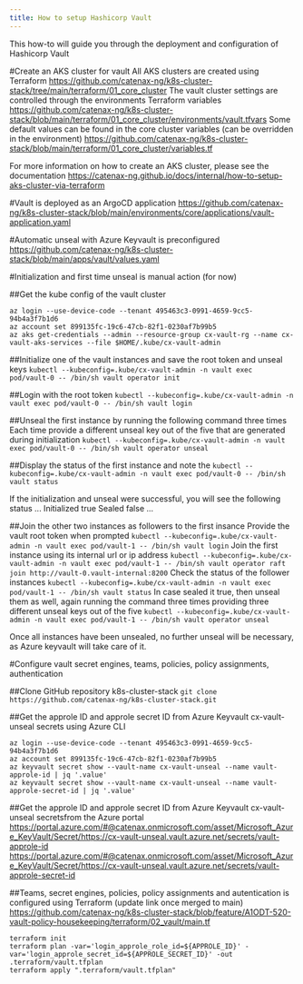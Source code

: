 ```yaml
---
title: How to setup Hashicorp Vault
---
```


This how-to will guide you through the deployment and configuration of Hashicorp Vault

#Create an AKS cluster for vault
All AKS clusters are created using Terraform
https://github.com/catenax-ng/k8s-cluster-stack/tree/main/terraform/01_core_cluster
The vault cluster settings are controlled through the environments Terraform variables
https://github.com/catenax-ng/k8s-cluster-stack/blob/main/terraform/01_core_cluster/environments/vault.tfvars
Some default values can be found in the core cluster variables (can be overridden in the environment)
https://github.com/catenax-ng/k8s-cluster-stack/blob/main/terraform/01_core_cluster/variables.tf

For more information on how to create an AKS cluster, please see the documentation
https://catenax-ng.github.io/docs/internal/how-to-setup-aks-cluster-via-terraform

#Vault is deployed as an ArgoCD application
https://github.com/catenax-ng/k8s-cluster-stack/blob/main/environments/core/applications/vault-application.yaml

#Automatic unseal with Azure Keyvault is preconfigured
https://github.com/catenax-ng/k8s-cluster-stack/blob/main/apps/vault/values.yaml

#Initialization and first time unseal is manual action (for now)

##Get the kube config of the vault cluster
```
az login --use-device-code --tenant 495463c3-0991-4659-9cc5-94b4a3f7b1d6
az account set 899135fc-19c6-47cb-82f1-0230af7b99b5
az aks get-credentials --admin --resource-group cx-vault-rg --name cx-vault-aks-services --file $HOME/.kube/cx-vault-admin
```
##Initialize one of the vault instances and save the root token and unseal keys
`kubectl --kubeconfig=.kube/cx-vault-admin -n vault exec pod/vault-0 -- /bin/sh vault operator init`

##Login with the root token
`kubectl --kubeconfig=.kube/cx-vault-admin -n vault exec pod/vault-0 -- /bin/sh vault login`

##Unseal the first instance by running the following command three times
Each time provide a different unseal key out of the five that are generated during initialization
`kubectl --kubeconfig=.kube/cx-vault-admin -n vault exec pod/vault-0 -- /bin/sh vault operator unseal`

##Display the status of the first instance and note the 
`kubectl --kubeconfig=.kube/cx-vault-admin -n vault exec pod/vault-0 -- /bin/sh vault status`

If the initialization and unseal were successful, you will see the following status
...
Initialized              true
Sealed                   false
...

##Join the other two instances as followers to the first insance
Provide the vault root token when prompted
`kubectl --kubeconfig=.kube/cx-vault-admin -n vault exec pod/vault-1 -- /bin/sh vault login`
Join the first instance using its internal url or ip address
`kubectl --kubeconfig=.kube/cx-vault-admin -n vault exec pod/vault-1 -- /bin/sh vault operator raft join http://vault-0.vault-internal:8200`
Check the status of the follower instances
`kubectl --kubeconfig=.kube/cx-vault-admin -n vault exec pod/vault-1 -- /bin/sh vault status`
In case sealed it true, then unseal them as well, again running the command three times providing three different unseal keys out of the five
`kubectl --kubeconfig=.kube/cx-vault-admin -n vault exec pod/vault-1 -- /bin/sh vault operator unseal`

Once all instances have been unsealed, no further unseal will be necessary, as Azure keyvault will take care of it.

#Configure vault secret engines, teams, policies, policy assignments, authentication

##Clone GitHub repository k8s-cluster-stack
`git clone https://github.com/catenax-ng/k8s-cluster-stack.git`

##Get the approle ID and approle secret ID from Azure Keyvault cx-vault-unseal secrets using Azure CLI
```
az login --use-device-code --tenant 495463c3-0991-4659-9cc5-94b4a3f7b1d6
az account set 899135fc-19c6-47cb-82f1-0230af7b99b5
az keyvault secret show --vault-name cx-vault-unseal --name vault-approle-id | jq '.value'
az keyvault secret show --vault-name cx-vault-unseal --name vault-approle-secret-id | jq '.value'
```
##Get the approle ID and approle secret ID from Azure Keyvault cx-vault-unseal secretsfrom the Azure portal
https://portal.azure.com/#@catenax.onmicrosoft.com/asset/Microsoft_Azure_KeyVault/Secret/https://cx-vault-unseal.vault.azure.net/secrets/vault-approle-id
https://portal.azure.com/#@catenax.onmicrosoft.com/asset/Microsoft_Azure_KeyVault/Secret/https://cx-vault-unseal.vault.azure.net/secrets/vault-approle-secret-id

##Teams, secret engines, policies, policy assignments and autentication is configured using Terraform
(update link once merged to main)
https://github.com/catenax-ng/k8s-cluster-stack/blob/feature/A1ODT-520-vault-policy-housekeeping/terraform/02_vault/main.tf
```
terraform init
terraform plan -var='login_approle_role_id=${APPROLE_ID}' -var='login_approle_secret_id=${APPROLE_SECRET_ID}' -out .terraform/vault.tfplan
terraform apply ".terraform/vault.tfplan"
```

